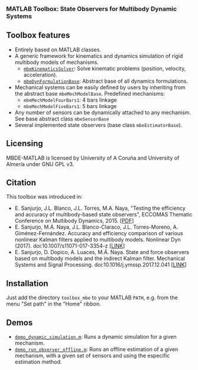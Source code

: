 ### MATLAB Toolbox: State Observers for Multibody Dynamic Systems ###

Toolbox features
------------------
  * Entirely based on MATLAB classes.
  * A generic framework for kinematics and dynamics simulation of rigid multibody models of mechanisms.
    * [`mbeKinematicsSolver`](toolbox_mbe/mbeKinematicsSolver.m): Solve kinematic problems (position, velocity, acceleration).
	* [`mbeDynFormulationBase`](toolbox_mbe/mbeDynFormulationBase.m): Abstract base of all dynamics formulations.
  * Mechanical systems can be easily defined by users by inheriting from the abstract base `mbeMechModelBase`. Predefined mechanisms: 
    * `mbeMechModelFourBars1`: 4 bars linkage
    * `mbeMechModelFiveBars1`: 5 bars linkage
  * Any number of sensors can be dynamically attached to any mechanism. See base abstract class `mbeSensorBase`
  * Several implemented state observers (base class `mbeEstimatorBase`).

Licensing
----------
MBDE-MATLAB is licensed by University of A Coruña and University of Almería under GNU GPL v3.

Citation
--------------
This toolbox was introduced in: 
  * E. Sanjurjo, J.L. Blanco, J.L. Torres, M.A. Naya, "Testing the efficiency and accuracy of multibody-based state observers", ECCOMAS Thematic Conference on Multibody Dynamics, 2015. [[PDF](http://ingmec.ual.es/~jlblanco/papers/sanjurjo2015eccomas_mbs_observers.pdf)]
  * E. Sanjurjo, M.Á. Naya, J.L. Blanco-Claraco, J.L. Torres-Moreno, A. Giménez-Fernández. Accuracy and efficiency comparison of various nonlinear Kalman filters applied to multibody models. Nonlinear Dyn (2017). doi:10.1007/s11071-017-3354-z [[LINK](http://rdcu.be/oY1f)]
  * E. Sanjurjo, D. Dopico, A. Luaces, M.Á. Naya. State and force observers based on multibody models and the indirect Kalman filter. Mechanical Systems and Signal Processing. doi:10.1016/j.ymssp.2017.12.041 [[LINK](https://www.sciencedirect.com/science/article/pii/S0888327017306787)]

Installation
--------------
Just add the directory `toolbox_mbe` to your MATLAB `PATH`, e.g. from the menu "Set path" in the "Home" ribbon.

Demos
----------
  * [`demo_dynamic_simulation.m`](demo_dynamic_simulation.m): Runs a dynamic simulation for a given mechanism.
  * [`demo_run_observer_offline.m`](demo_run_observer_offline.m): Runs an offline estimation of a given mechanism, with a given set of sensors and using the especific estimation method. 

